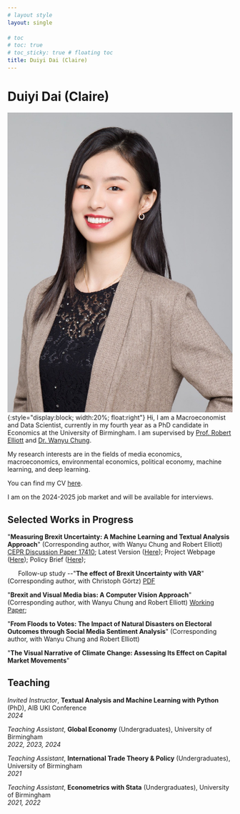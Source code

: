 ```yaml
---
# layout style
layout: single

# toc
# toc: true
# toc_sticky: true # floating toc
title: Duiyi Dai (Claire)
---
```

# Duiyi Dai (Claire)

![img](./assets/images/DuiyiDai.jpeg){:style="display:block; width:20%; float:right"}
Hi, I am a Macroeconomist and Data Scientist, currently in my fourth year as a PhD candidate in Economics at the University of Birmingham. I am supervised by [Prof. Robert Elliott](https://www.birmingham.ac.uk/staff/profiles/business/elliott-robert) and [Dr. Wanyu Chung](https://sites.google.com/site/wanyuchung/).


My research interests are in the fields of media economics, macroeconomics, environmental economics, political economy, machine learning, and deep learning.

You can find my CV [here](https://www.dropbox.com/scl/fi/op8bl88pcuojmc407jan9/CV_DuiyiDAI.pdf?rlkey=ppxoo908dlavog14ky2uvkhco&st=clpzm5ij&dl=0).

I am on the 2024-2025 job market and will be available for interviews.

## Selected Works in Progress
"**Measuring Brexit Uncertainty: A Machine Learning and Textual Analysis Approach**" (Corresponding author, with Wanyu Chung and Robert Elliott) [CEPR Discussion Paper 17410](https://cepr.org/active/publications/discussion_papers/dp.php?dpno=17410); Latest Version ([Here](https://www.dropbox.com/scl/fi/gx6sodnm0odt2jdo4n62d/BrexitUncertainty_Draft-1.pdf?rlkey=qd2o57srzw9vv5mvtkvxu114b&dl=0)); Project Webpage ([Here](https://duiyidai.github.io/brexituncertaintyindex/)); Policy Brief ([Here](https://www.birmingham.ac.uk/research/public-affairs/policy-briefings/2022/measuring-brexit-uncertainty.aspx));

&nbsp;&nbsp;&nbsp;&nbsp;&nbsp;&nbsp;Follow-up study --"**The effect of Brexit Uncertainty with VAR**" (Corresponding author, with Christoph Görtz) [PDF](https://www.dropbox.com/scl/fi/0lfi7z6knzbh4s4azr21y/BrexitVAR.pdf?rlkey=6h48oa11b7pr5sp336puhfiyr&st=mo0ohjco&dl=0)

"**Brexit and Visual Media bias: A Computer Vision Approach**" (Corresponding author, with Wanyu Chung and Robert Elliott) [Working Paper](https://papers.ssrn.com/sol3/papers.cfm?abstract_id=5000681);

"**From Floods to Votes: The Impact of Natural Disasters on Electoral Outcomes through Social Media Sentiment Analysis**" (Corresponding author, with Wanyu Chung and Robert Elliott)

"**The Visual Narrative of Climate Change: Assessing Its Effect on Capital Market Movements**"

## Teaching
*Invited Instructor*, **Textual Analysis and Machine Learning with Python** (PhD), AIB UKI Conference  
*2024*

*Teaching Assistant*, **Global Economy** (Undergraduates), University of Birmingham  
*2022, 2023, 2024*

*Teaching Assistant*, **International Trade Theory & Policy** (Undergraduates), University of Birmingham  
*2021*

*Teaching Assistant*, **Econometrics with Stata** (Undergraduates), University of Birmingham  
*2021, 2022*




